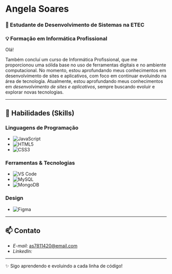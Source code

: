 #  Angela Soares

### 🚀 Estudante de Desenvolvimento de Sistemas na ETEC  
### 💡 Formação em Informática Profissional  

Olá! 

Também concluí um curso de Informática Profissional, que me proporcionou uma sólida base no uso de ferramentas digitais e no ambiente computacional.
No momento, estou aprofundando meus conhecimentos em desenvolvimento de sites e aplicativos, com foco em continuar evoluindo na área de tecnologia.
Atualmente, estou aprofundando meus conhecimentos em *desenvolvimento de sites e aplicativos*, sempre buscando evoluir e explorar novas tecnologias.  

---

## 🌟 Habilidades (Skills)

### Linguagens de Programação
- ![JavaScript](https://img.shields.io/badge/-JavaScript-yellow?style=flat&logo=javascript)
- ![HTML5](https://img.shields.io/badge/-HTML5-orange?style=flat&logo=html5)
- ![CSS3](https://img.shields.io/badge/-CSS3-pink?style=flat&logo=css3)

### Ferramentas & Tecnologias
- ![VS Code](https://img.shields.io/badge/-VSCode-blue?style=flat&logo=visualstudiocode)
- ![MySQL](https://img.shields.io/badge/-MySQL-red?style=flat&logo=mysql)
- ![MongoDB](https://img.shields.io/badge/-MongoDB-green?style=flat&logo=mongodb)

### Design
- ![Figma](https://img.shields.io/badge/-Figma-purple?style=flat&logo=figma)

---

## 📫 Contato  

- *E-mail:* as7811420@email.com  
- *LinkedIn:*
  
---

✨ Sigo aprendendo e evoluindo a cada linha de código!
